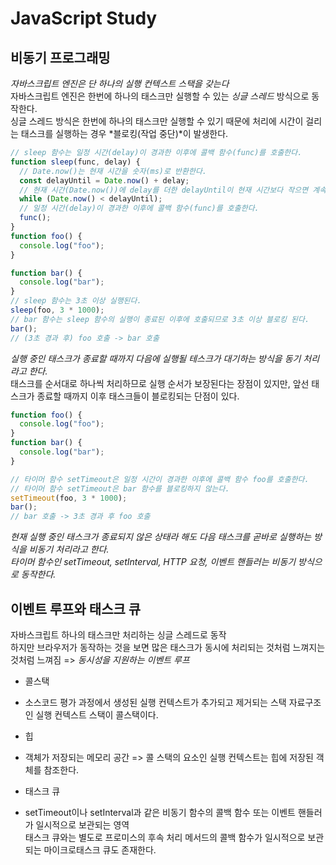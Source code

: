 # JavaScript Study

## 비동기 프로그래밍

_자바스크립트 엔진은 단 하나의 실행 컨텍스트 스택을 갖는다_<br/>
자바스크립트 엔진은 한번에 하나의 태스크만 실행할 수 있는 _싱글 스레드_ 방식으로 동작한다.<br/>
싱글 스레드 방식은 한번에 하나의 태스크만 실행할 수 있기 때문에 처리에 시간이 걸리는 태스크를 실행하는 경우 *블로킹(작업 중단)*이 발생한다.

```javascript
// sleep 함수는 일정 시간(delay)이 경과한 이후에 콜백 함수(func)를 호출한다.
function sleep(func, delay) {
  // Date.now()는 현재 시간을 숫자(ms)로 반환한다.
  const delayUntil = Date.now() + delay;
  // 현재 시간(Date.now())에 delay를 더한 delayUntil이 현재 시간보다 작으면 계속 반복한다.
  while (Date.now() < delayUntil);
  // 일정 시간(delay)이 경과한 이후에 콜백 함수(func)를 호출한다.
  func();
}
function foo() {
  console.log("foo");
}

function bar() {
  console.log("bar");
}
// sleep 함수는 3초 이상 실행된다.
sleep(foo, 3 * 1000);
// bar 함수는 sleep 함수의 실행이 종료된 이후에 호출되므로 3초 이상 블로킹 된다.
bar();
// (3초 경과 후) foo 호출 -> bar 호출
```

_실행 중인 태스크가 종료할 때까지 다음에 실행될 테스크가 대기하는 방식을 동기 처리라고 한다._<br/>
태스크를 순서대로 하나씩 처리하므로 실행 순서가 보장된다는 장점이 있지만, 앞선 태스크가 종료할 때까지 이후 태스크들이 블로킹되는 단점이 있다.<br/>

```javascript
function foo() {
  console.log("foo");
}
function bar() {
  console.log("bar");
}

// 타이머 함수 setTimeout은 일정 시간이 경과한 이후에 콜백 함수 foo를 호출한다.
// 타이머 함수 setTimeout은 bar 함수를 블로킹하지 않는다.
setTimeout(foo, 3 * 1000);
bar();
// bar 호출 -> 3초 경과 후 foo 호출
```

_현재 실행 중인 태스크가 종료되지 않은 상태라 해도 다음 태스크를 곧바로 실행하는 방식을 비동기 처리라고 한다._<br/>
_타이머 함수인 setTimeout, setInterval, HTTP 요청, 이벤트 핸들러는 비동기 방식으로 동작한다._<br/>

## 이벤트 루프와 태스크 큐

자바스크립트 하나의 태스크만 처리하는 싱글 스레드로 동작<br/>
하지만 브라우저가 동작하는 것을 보면 많은 태스크가 동시에 처리되는 것처럼 느껴지는 것처럼 느껴짐 => _동시성을 지원하는 이벤트 루프_<br/>

- 콜스택<br/>

* 소스코드 평가 과정에서 생성된 실행 컨텍스트가 추가되고 제거되는 스택 자료구조인 실행 컨텍스트 스택이 콜스택이다.<br/>

- 힙<br/>

* 객체가 저장되는 메모리 공간 => 콜 스택의 요소인 실행 컨텍스트는 힙에 저장된 객체를 참조한다.<br/>

- 태스크 큐<br/>

* setTimeout이나 setInterval과 같은 비동기 함수의 콜백 함수 또는 이벤트 핸들러가 일시적으로 보관되는 영역<br/>
  태스크 큐와는 별도로 프로미스의 후속 처리 메서드의 콜백 함수가 일시적으로 보관되는 마이크로태스크 큐도 존재한다.
